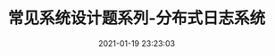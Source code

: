 ---
title: 常见系统设计题系列-分布式日志系统
date: 2021-01-19 23:23:03
updated:
mathjax: true
categories:
- [系统设计]
tags: 
---